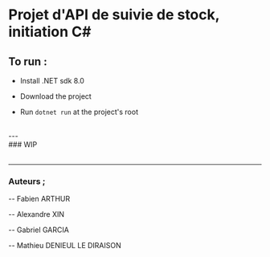 # Projet d'API de suivie de stock, initiation C#

## To run :

- Install .NET sdk 8.0

- Download the project

- Run `dotnet run` at the project's root

<br>
---
<br>
### WIP
<br>
<br>

---

  

### Auteurs ;

-- Fabien ARTHUR

-- Alexandre XIN

-- Gabriel GARCIA

-- Mathieu DENIEUL LE DIRAISON
